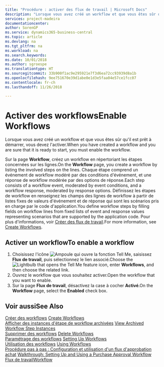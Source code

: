 ```yaml
---
title: "Procédure : activer des flux de travail | Microsoft Docs"
description: "Lorsque vous avez créé un workflow et que vous êtes sûr qu'il est prêt à démarrer, vous devez l'activer."
services: project-madeira
documentationcenter: 
author: SorenGP
ms.service: dynamics365-business-central
ms.topic: article
ms.devlang: na
ms.tgt_pltfrm: na
ms.workload: na
ms.search.keywords: 
ms.date: 10/01/2018
ms.author: sgroespe
ms.translationtype: HT
ms.sourcegitcommit: 33b900f1ac9e295921e7f3d6ea72cc93939d8a1b
ms.openlocfilehash: 9ee751670e39d1abe0e1d3e5faa04e57ce1fcc07
ms.contentlocale: fr-ch
ms.lasthandoff: 11/26/2018

---
```

# <a name="enable-workflows"></a><span data-ttu-id="b332b-103">Activer des workflows</span><span class="sxs-lookup"><span data-stu-id="b332b-103">Enable Workflows</span></span>
<span data-ttu-id="b332b-104">Lorsque vous avez créé un workflow et que vous êtes sûr qu'il est prêt à démarrer, vous devez l'activer.</span><span class="sxs-lookup"><span data-stu-id="b332b-104">When you have created a workflow and you are sure that it is ready to start, you must enable the workflow.</span></span>  

 <span data-ttu-id="b332b-105">Sur la page **Workflow**, créez un workflow en répertoriant les étapes concernées sur les lignes.</span><span class="sxs-lookup"><span data-stu-id="b332b-105">On the **Workflow** page, you create a workflow by listing the involved steps on the lines.</span></span> <span data-ttu-id="b332b-106">Chaque étape comprend un événement de workflow modéré par des conditions d'événement, et une réponse de workflow modérée par des options de réponse.</span><span class="sxs-lookup"><span data-stu-id="b332b-106">Each step consists of a workflow event, moderated by event conditions, and a workflow response, moderated by response options.</span></span> <span data-ttu-id="b332b-107">Définissez les étapes de workflow en renseignez les champs des lignes de workflow à partir de listes fixes de valeurs d'événement et de réponse qui sont les scénarios pris en charge par le code d'application.</span><span class="sxs-lookup"><span data-stu-id="b332b-107">You define workflow steps by filling fields on workflow lines from fixed lists of event and response values representing scenarios that are supported by the application code.</span></span> <span data-ttu-id="b332b-108">Pour plus d'informations, voir [Créer des flux de travail](across-how-to-create-workflows.md).</span><span class="sxs-lookup"><span data-stu-id="b332b-108">For more information, see [Create Workflows](across-how-to-create-workflows.md).</span></span>  

## <a name="to-enable-a-workflow"></a><span data-ttu-id="b332b-109">Activer un workflow</span><span class="sxs-lookup"><span data-stu-id="b332b-109">To enable a workflow</span></span>  
1.  <span data-ttu-id="b332b-110">Choisissez l'icône ![Ampoule qui ouvre la fonction Tell Me](media/ui-search/search_small.png "Dites-moi ce que vous voulez faire"), saisissez **Flux de travail**, puis sélectionnez le lien associé.</span><span class="sxs-lookup"><span data-stu-id="b332b-110">Choose the ![Lightbulb that opens the Tell Me feature](media/ui-search/search_small.png "Tell me what you want to do") icon, enter **Workflows**, and then choose the related link.</span></span>  
2.  <span data-ttu-id="b332b-111">Ouvrez le workflow que vous souhaitez activer.</span><span class="sxs-lookup"><span data-stu-id="b332b-111">Open the workflow that you want to enable.</span></span>  
3.  <span data-ttu-id="b332b-112">Sur la page **Flux de travail**, désactivez la case à cocher **Activé**.</span><span class="sxs-lookup"><span data-stu-id="b332b-112">On the **Workflow** page, select the **Enabled** check box.</span></span>  

## <a name="see-also"></a><span data-ttu-id="b332b-113">Voir aussi</span><span class="sxs-lookup"><span data-stu-id="b332b-113">See Also</span></span>  
 <span data-ttu-id="b332b-114">[Créer des workflows](across-how-to-create-workflows.md) </span><span class="sxs-lookup"><span data-stu-id="b332b-114">[Create Workflows](across-how-to-create-workflows.md) </span></span>  
 <span data-ttu-id="b332b-115">[Afficher des instances d'étape de workflow archivées](across-how-to-view-archived-workflow-step-instances.md) </span><span class="sxs-lookup"><span data-stu-id="b332b-115">[View Archived Workflow Step Instances](across-how-to-view-archived-workflow-step-instances.md) </span></span>  
 <span data-ttu-id="b332b-116">[Supprimer des workflows](across-how-to-delete-workflows.md) </span><span class="sxs-lookup"><span data-stu-id="b332b-116">[Delete Workflows](across-how-to-delete-workflows.md) </span></span>  
 <span data-ttu-id="b332b-117">[Paramétrage des workflows](across-set-up-workflows.md) </span><span class="sxs-lookup"><span data-stu-id="b332b-117">[Setting Up Workflows](across-set-up-workflows.md) </span></span>  
 <span data-ttu-id="b332b-118">[Utilisation des workflows](across-use-workflows.md) </span><span class="sxs-lookup"><span data-stu-id="b332b-118">[Using Workflows](across-use-workflows.md) </span></span>  
 <span data-ttu-id="b332b-119">[Procédure pas à pas : Configuration et utilisation d'un flux d'approbation achat](walkthrough-setting-up-and-using-a-purchase-approval-workflow.md) </span><span class="sxs-lookup"><span data-stu-id="b332b-119">[Walkthrough: Setting Up and Using a Purchase Approval Workflow](walkthrough-setting-up-and-using-a-purchase-approval-workflow.md) </span></span>  
 [<span data-ttu-id="b332b-120">Flux de travail</span><span class="sxs-lookup"><span data-stu-id="b332b-120">Workflow</span></span>](across-workflow.md)   

